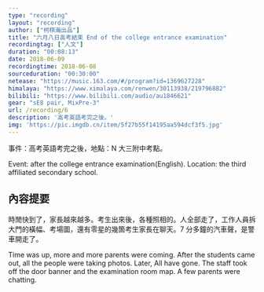 ```yaml
---
type: "recording"
layout: "recording"
author: ["柯棋瀚出品"]
title: "六月八日高考結束 End of the college entrance examination"
recordingtag: ["人文"]
duration: "00:08:13"
date: 2018-06-09
recordingtime: 2018-06-08
sourceduration: "00:30:00"
netease: "https://music.163.com/#/program?id=1369627228"
himalaya: "https://www.ximalaya.com/renwen/30113938/219796882"
bilibili: "https://www.bilibili.com/audio/au1846621"
gear: "sE8 pair, MixPre-3"
url: /recording/6
description: '高考英語考完之後。'
img: 'https://pic.imgdb.cn/item/5f27b55f14195aa594dcf3f5.jpg'
---
```


事件：高考英語考完之後，地點：N 大三附中考點。

Event: after the college entrance examination(English). Location: the third affiliated secondary school. 

## 內容提要

時閒快到了，家長越來越多。考生出來後，各種照相的。人全部走了，工作人員拆大門的橫幅、考場圖，還有零星的幾箇考生家長在聊天。7 分多鐘的汽車聲，是警車開走了。

Time was up, more and more parents were coming. After the students came out, all the people were taking photos. Later, All have gone. The staff took off the door banner and the examination room map. A few parents were chatting.

